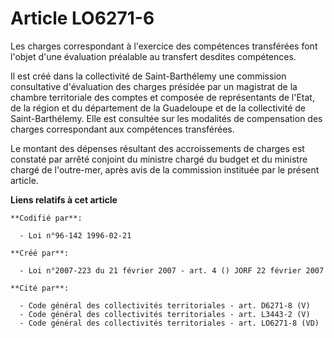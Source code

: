 # Article LO6271-6

Les charges correspondant à l'exercice des compétences transférées font l'objet d'une évaluation préalable au transfert
desdites compétences.

Il est créé dans la collectivité de Saint-Barthélemy une commission consultative d'évaluation des charges présidée par un
magistrat de la chambre territoriale des comptes et composée de représentants de l'Etat, de la région et du département de la
Guadeloupe et de la collectivité de Saint-Barthélemy. Elle est consultée sur les modalités de compensation des charges
correspondant aux compétences transférées.

Le montant des dépenses résultant des accroissements de charges est constaté par arrêté conjoint du ministre chargé du budget
et du ministre chargé de l'outre-mer, après avis de la commission instituée par le présent article.

**Liens relatifs à cet article**

	**Codifié par**:

	  - Loi n°96-142 1996-02-21

	**Créé par**:

	  - Loi n°2007-223 du 21 février 2007 - art. 4 () JORF 22 février 2007

	**Cité par**:

	  - Code général des collectivités territoriales - art. D6271-8 (V)
	  - Code général des collectivités territoriales - art. L3443-2 (V)
	  - Code général des collectivités territoriales - art. LO6271-8 (VD)
